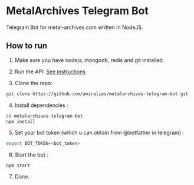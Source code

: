 MetalArchives Telegram Bot
======
Telegram Bot for metal-archives.com written in NodeJS.

How to run
-------
1. Make sure you have nodejs, mongodb, redis and git installed.

2. Run the API:
[See instructions ](https://github.com/amiralies/metalarchives-api)

3. Clone the repo:
```sh
git clone https://github.com/amiralies/metalarchives-telegram-bot.git
```

4. Install dependencies :
```sh
cd metalarchives-telegram-bot
npm install
```

5. Set your bot token (which u can obtain from @botfather in telegram) :
```sh
export BOT_TOKEN=<bot_token>
```

6. Start the bot :
```
npm start
```
7. Done.
